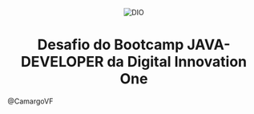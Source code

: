 
<!--Banner session-->
<p align="center">
  <img src="./assets/banner.png" alt="DIO" tittle="Digital Innovation One">
</p>

<!--About session-->
<h1 align="center">Desafio do Bootcamp  JAVA-DEVELOPER da Digital Innovation One</h1>


@CamargoVF
